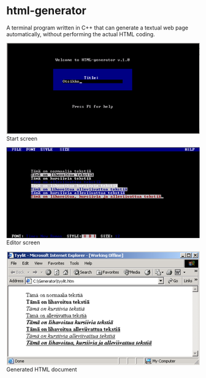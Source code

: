 # html-generator
A terminal program written in C++ that can generate a textual web page automatically, without performing the actual HTML coding.

![Start screen.](https://github.com/markarja/html-generator/blob/main/start_screen.png)
Start screen

![Editor screen.](https://github.com/markarja/html-generator/blob/main/editor_screen.png)
Editor screen

![HTML document.](https://github.com/markarja/html-generator/blob/main/html_document.png)
Generated HTML document

